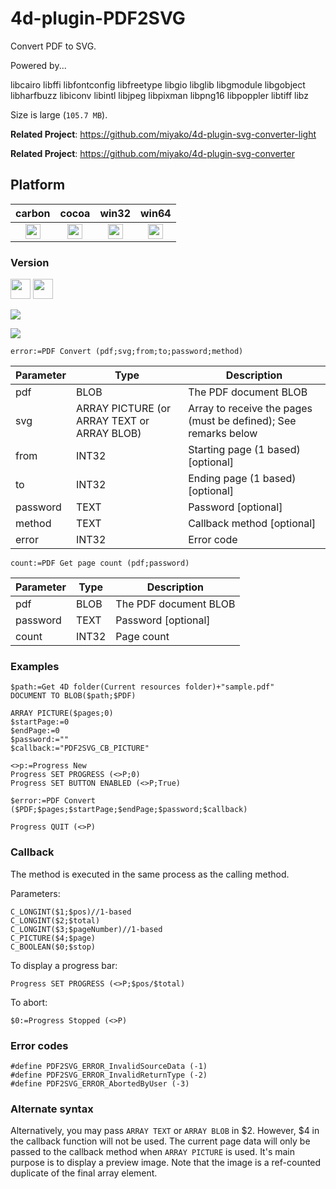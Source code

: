 # 4d-plugin-PDF2SVG
Convert PDF to SVG.

Powered by... 

libcairo
libffi
libfontconfig
libfreetype
libgio
libglib
libgmodule
libgobject
libharfbuzz
libiconv
libintl
libjpeg
libpixman
libpng16
libpoppler
libtiff
libz

Size is large (``105.7 MB``).

**Related Project**: https://github.com/miyako/4d-plugin-svg-converter-light

**Related Project**: https://github.com/miyako/4d-plugin-svg-converter

## Platform

| carbon | cocoa | win32 | win64 |
|:------:|:-----:|:---------:|:---------:|
|<img src="https://cloud.githubusercontent.com/assets/1725068/22371562/1b091f0a-e4db-11e6-8458-8653954a7cce.png" width="24" height="24" />|<img src="https://cloud.githubusercontent.com/assets/1725068/22371562/1b091f0a-e4db-11e6-8458-8653954a7cce.png" width="24" height="24" />|<img src="https://cloud.githubusercontent.com/assets/1725068/22371562/1b091f0a-e4db-11e6-8458-8653954a7cce.png" width="24" height="24" />|<img src="https://cloud.githubusercontent.com/assets/1725068/22371562/1b091f0a-e4db-11e6-8458-8653954a7cce.png" width="24" height="24" />|

### Version

<img src="https://cloud.githubusercontent.com/assets/1725068/18940649/21945000-8645-11e6-86ed-4a0f800e5a73.png" width="32" height="32" /> <img src="https://cloud.githubusercontent.com/assets/1725068/18940648/2192ddba-8645-11e6-864d-6d5692d55717.png" width="32" height="32" />

![](https://github.com/miyako/4d-plugin-PDF2SVG/blob/master/images/screenshot.png)

![](https://github.com/miyako/4d-plugin-PDF2SVG/blob/master/images/screenshot-w.png)

```
error:=PDF Convert (pdf;svg;from;to;password;method)
```

Parameter|Type|Description
------------|------|----
pdf|BLOB|The PDF document BLOB
svg|ARRAY PICTURE (or ARRAY TEXT or ARRAY BLOB)|Array to receive the pages (must be defined); See remarks below
from|INT32|Starting page (1 based) [optional]
to|INT32|Ending page (1 based) [optional]
password|TEXT|Password [optional]
method|TEXT|Callback method [optional]
error|INT32|Error code

```
count:=PDF Get page count (pdf;password)
```

Parameter|Type|Description
------------|------|----
pdf|BLOB|The PDF document BLOB
password|TEXT|Password [optional]
count|INT32|Page count

### Examples

```
$path:=Get 4D folder(Current resources folder)+"sample.pdf"
DOCUMENT TO BLOB($path;$PDF)

ARRAY PICTURE($pages;0)
$startPage:=0
$endPage:=0
$password:=""
$callback:="PDF2SVG_CB_PICTURE"

<>p:=Progress New 
Progress SET PROGRESS (<>P;0)
Progress SET BUTTON ENABLED (<>P;True)

$error:=PDF Convert ($PDF;$pages;$startPage;$endPage;$password;$callback)

Progress QUIT (<>P)
```

### Callback

The method is executed in the same process as the calling method.

Parameters:

```
C_LONGINT($1;$pos)//1-based
C_LONGINT($2;$total)
C_LONGINT($3;$pageNumber)//1-based
C_PICTURE($4;$page)
C_BOOLEAN($0;$stop)
```

To display a progress bar:

```
Progress SET PROGRESS (<>P;$pos/$total)
```

To abort:

```
$0:=Progress Stopped (<>P)
```

### Error codes

```
#define PDF2SVG_ERROR_InvalidSourceData (-1)
#define PDF2SVG_ERROR_InvalidReturnType (-2)
#define PDF2SVG_ERROR_AbortedByUser (-3)
```

### Alternate syntax

Alternatively, you may pass ```ARRAY TEXT``` or ```ARRAY BLOB``` in $2. However, $4 in the callback function will not be used. The current page data will only be passed to the callback method when ```ARRAY PICTURE``` is used. It's main purpose is to  display a preview image. Note that the image is a ref-counted duplicate of the final array element. 
